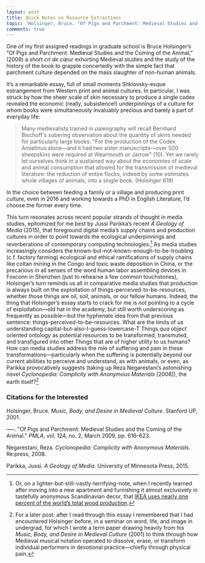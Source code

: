 ```yaml
---
layout: post
title: Quick Notes on Resource Extractions
topic: 'Holsinger, Bruce. "Of Pigs and Parchment: Medieval Studies and the Coming of the Animal." <i>PMLA</i>, vol. 124, no. 2, March 2009, pp. 616–623.'
comments: true
---
```


One of my first assigned readings in graduate school is Bruce Holsinger’s “Of Pigs and Parchment: Medieval Studies and the Coming of the Animal,” (2009) a short *cri de cœur* exhorting Medieval studies and the study of the history of the book to grapple concertedly with the simple fact that parchment culture depended on the mass slaughter of non-human animals.

It’s a remarkable essay, full of small moments Shklovsky-esque estrangement from Western print and animal cultures. In particular, I was struck by how the sheer scale of skin necessary to produce a single codex revealed the economic (really, subsistence!) underpinnings of a culture for whom books were simultaneously invaluably precious and barely a part of everyday life: 

> Many medievalists trained in paleography will recall Bernhard Bischoff's sobering observation about the quantity of skins needed for particularly large books: "For the production of the Codex Amiatinus alone—and it had two sister manuscripts—over 500 sheepskins were required at Wearmouth or Jarrow" (10). Yet we rarely let ourselves think in a sustained way about the economies of scale and animal consumption that allowed for the transmission of medieval literature: the reduction of entire flocks, indeed by some estimates whole villages of animals, into a single book. (Holsinger 619)

In the choice between feeding a family or a village and producing print culture, even in 2016 and working towards a PhD in English Literature, I’d choose the former every time. 

This turn resonates across recent popular strands of thought in media studies, epitomized for me best by Jussi Parikka’s recent *A Geology of Media* (2015), that foreground digital media’s supply chains and production cultures in order to point towards the ecological underpinnings and reverberations of contemporary computing technologies.[^1] As media studies increasingly considers the known-but-not-known-enough-to-be-troubling (c.f. factory farming) ecological and ethical ramifications of supply chains like coltan mining in the Congo and toxic waste deposition in China, or the precarious in all senses of the word human labor assembling devices in Foxconn in Shenzhen (just to rehearse a few common touchstones), Holsinger’s turn reminds us all in comparative media studies that production is always built on the exploitation of things-perceived-to-be-resources, whether those things are oil, soil, animals, or our fellow humans. Indeed, the thing that Holsinger’s essay starts to crack for me is *not* pointing to a cycle of exploitation—old hat in the academy, but still worth underscoring as frequently as possible—but the hyphenate idea from that previous sentence: things-perceived-to-be-resources. What are the limits of us understanding capital-but-also-I-guess-lowercase-T Things *qua* object oriented ontology as potential resources to be transformed, transmuted, and transfigured into other Things that are of higher utility to us humans? How can media studies address the role of suffering and pain in these transformations—particularly when the suffering is potentially beyond our current abilities to perceive and understand, as with animals, or even, as Parikka provocatively suggests (taking up Reza Negarestani’s astonishing novel *Cyclonopedia: Complicity with Anonymous Materials* [2008]), the earth itself?[^2]

[^1]: Or, on a lighter-but-still-vastly-terrifying-note, when I recently learned after moving into a new apartment and furnishing it almost exclusively in tastefully anonymous Scandinavian decor, that [IKEA uses nearly one percent of the world’s total wood production](http://gizmodo.com/ikea-uses-a-staggering-one-percent-of-the-worlds-wood-677540490). 

[^2]: For a later post: after I read through this essay I remembered that I had encountered Holsinger before, in a seminar on word, life, and image in undergrad, for which I wrote a term paper drawing heavily from his *Music, Body, and Desire in Medieval Culture* (2001) to think through how Medieval musical notation operated to dissolve, erase, or transform individual performers in devotional practice—chiefly through physical pain.

### Citations for the Interested

Holsinger, Bruce. *Music, Body, and Desire in Medieval Culture*. Stanford UP, 2001. 

–––. "Of Pigs and Parchment: Medieval Studies and the Coming of the Animal." *PMLA*, vol. 124, no. 2, March 2009, pp. 616–623. 

Negarestani, Reza. *Cyclonopedia: Complicity with Anonymous Materials*. Re:press, 2008. 

Parikka, Jussi. *A Geology of Media*. University of Minnesota Press, 2015. 